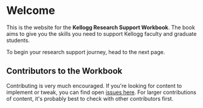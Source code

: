 # Welcome

This is the website for the **Kellogg Research Support Workbook**. The book aims to give you the skills you need to support Kellogg faculty and graduate students.

To begin your research support journey, head to the next page.

## Contributors to the Workbook

Contributing is very much encouraged. If you're looking for content to implement or tweak, you can find open [issues here](https://github.com/rs-kellogg/krs-workbook/issues). For larger contributions of content, it's probably best to check with other contributors first.

